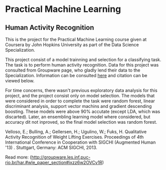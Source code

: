 # Practical Machine Learning
## Human Activity Recognition 

This is the project for the Practical Machine Learning course given at Coursera by John Hopkins University as part of the Data Science Specialization. 

This project consist of a model trainning and selection for a classifying task. The task is to perform human activity recognition. 
Data for this project was consulted from Groupware page, who gladly lend their data to the Specialization. 
Information can be consulted [here](http://groupware.les.inf.puc-rio.br/har.#wle_paper_section) and citation can be viewed below.

For time concerns, there wasn't previous exploratory data analysis for this project, and the project consist only on model selection. 
The models that were considered in order to complete the task were random forest, linear discriminant analysis, support vector machins and gradient descending boosting.
These models were above 90% accutate (except LDA, which was discarted). Later, an ensembling learning model where considered, but accuracy dit not inproved,
so the final model selection was random forest.


Velloso, E.; Bulling, A.; Gellersen, H.; Ugulino, W.; Fuks, H. Qualitative Activity Recognition of Weight Lifting Exercises. 
Proceedings of 4th International Conference in Cooperation with SIGCHI (Augmented Human '13) . Stuttgart, Germany: ACM SIGCHI, 2013.

Read more: (http://groupware.les.inf.puc-rio.br/har.#wle_paper_section#ixzz6w2OVCv1R)
